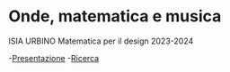 # Onde, matematica e musica
ISIA URBINO
Matematica per il design 
2023-2024


-[Presentazione](https://veronicaridolfi.github.io/Onde/presentazione/presentazione.html)
-[Ricerca](https://mimblewimblee.github.io/try/ricerca/ricerca.html)  
